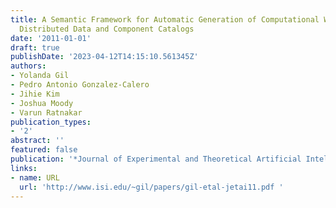 ```yaml
---
title: A Semantic Framework for Automatic Generation of Computational Workflows Using
  Distributed Data and Component Catalogs
date: '2011-01-01'
draft: true
publishDate: '2023-04-12T14:15:10.561345Z'
authors:
- Yolanda Gil
- Pedro Antonio Gonzalez-Calero
- Jihie Kim
- Joshua Moody
- Varun Ratnakar
publication_types:
- '2'
abstract: ''
featured: false
publication: '*Journal of Experimental and Theoretical Artificial Intelligence*'
links:
- name: URL
  url: 'http://www.isi.edu/~gil/papers/gil-etal-jetai11.pdf '
---
```



